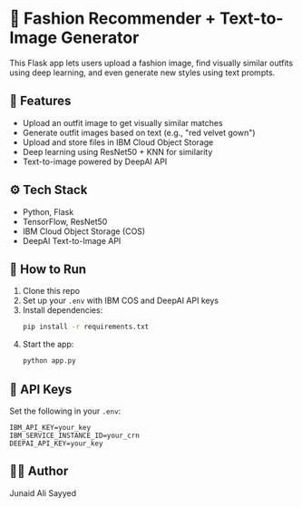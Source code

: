 # 👗 Fashion Recommender + Text-to-Image Generator

This Flask app lets users upload a fashion image, find visually similar outfits using deep learning, and even generate new styles using text prompts.

## 🧠 Features
- Upload an outfit image to get visually similar matches
- Generate outfit images based on text (e.g., "red velvet gown")
- Upload and store files in IBM Cloud Object Storage
- Deep learning using ResNet50 + KNN for similarity
- Text-to-image powered by DeepAI API

## ⚙️ Tech Stack
- Python, Flask
- TensorFlow, ResNet50
- IBM Cloud Object Storage (COS)
- DeepAI Text-to-Image API

## 🚀 How to Run
1. Clone this repo  
2. Set up your `.env` with IBM COS and DeepAI API keys  
3. Install dependencies:  
   ```bash
   pip install -r requirements.txt
   ```
4. Start the app:
   ```bash
   python app.py
   ```

## 🔐 API Keys
Set the following in your `.env`:
```
IBM_API_KEY=your_key
IBM_SERVICE_INSTANCE_ID=your_crn
DEEPAI_API_KEY=your_key
```

## 👩‍💻 Author
Junaid Ali Sayyed

